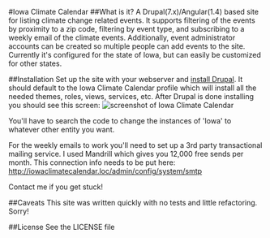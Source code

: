 #Iowa Climate Calendar
##What is it?
A Drupal(7.x)/Angular(1.4) based site for listing climate change related events. It supports filtering of the events by proximity to
a zip code, filtering by event type, and subscribing to a weekly email of the climate events. Additionally, event 
administrator accounts can be created so multiple people can add events to the site. Currently it's configured for the
state of Iowa, but can easily be customized for other states.

##Installation
Set up the site with your webserver and [install Drupal](https://www.drupal.org/documentation/install). It should default to the Iowa Climate Calendar profile which will
install all the needed themes, roles, views, services, etc. After Drupal is done installing you should see this screen:
![screenshot of Iowa Climate Calendar](http://i.imgur.com/1VITHYy.png)

You'll have to search the code to change the instances of 'Iowa' to whatever other entity you want.

For the weekly emails to work you'll need to set up a 3rd party transactional mailing service. I used Mandrill which
gives you 12,000 free sends per month. This connection info needs to be put here: 
http://iowaclimatecalendar.loc/admin/config/system/smtp

Contact me if you get stuck!


##Caveats
This site was written quickly with no tests and little refactoring. Sorry!

##License
See the LICENSE file

